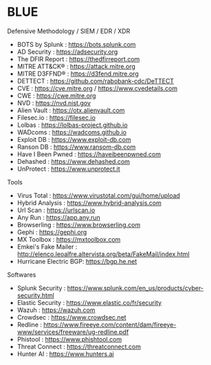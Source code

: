 # BLUE
Defensive Methodology / SIEM / EDR / XDR

 - BOTS by Splunk : https://bots.splunk.com
 - AD Security : https://adsecurity.org
 - The DFIR Report : https://thedfirreport.com
 - MITRE ATT&CK® : https://attack.mitre.org
 - MITRE D3FFND® : https://d3fend.mitre.org
 - DETTECT : https://github.com/rabobank-cdc/DeTTECT
 - CVE : https://cve.mitre.org / https://www.cvedetails.com
 - CWE : https://cwe.mitre.org
 - NVD : https://nvd.nist.gov
 - Alien Vault : https://otx.alienvault.com
 - Filesec.io : https://filesec.io
 - Lolbas : https://lolbas-project.github.io
 - WADcoms : https://wadcoms.github.io
 - Exploit DB : https://www.exploit-db.com
 - Ranson DB : https://www.ransom-db.com
 - Have I Been Pwned : https://haveibeenpwned.com
 - Dehashed : https://www.dehashed.com
 - UnProtect : https://www.unprotect.it
 
Tools
 - Virus Total : https://www.virustotal.com/gui/home/upload
 - Hybrid Analysis : https://www.hybrid-analysis.com
 - Url Scan : https://urlscan.io
 - Any Run : https://app.any.run
 - Browserling : https://www.browserling.com
 - Gephi : https://gephi.org
 - MX Toolbox : https://mxtoolbox.com
 - Emkei's Fake Mailer : http://elenco.leoalfre.altervista.org/beta/FakeMail/index.html
 - Hurricane Electric BGP: https://bgp.he.net

Softwares
 - Splunk Security : https://www.splunk.com/en_us/products/cyber-security.html
 - Elastic Security : https://www.elastic.co/fr/security
 - Wazuh : https://wazuh.com
 - Crowdsec : https://www.crowdsec.net
 - Redline : https://www.fireeye.com/content/dam/fireeye-www/services/freeware/ug-redline.pdf
 - Phistool : https://www.phishtool.com
 - Threat Connect : https://threatconnect.com
 - Hunter AI : https://www.hunters.ai
